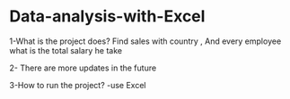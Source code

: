 # Data-analysis-with-Excel


1-What is the project does?
Find sales with country , And every employee what is the total salary he take

2- There are more updates in the future

3-How to run the project?
-use Excel
